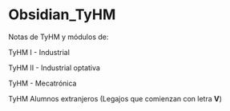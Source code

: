 # Obsidian_TyHM


Notas de TyHM y módulos de:

TyHM I - Industrial

TyHM II - Industrial optativa

TyHM - Mecatrónica

TyHM Alumnos extranjeros (Legajos que comienzan con letra **V**)


